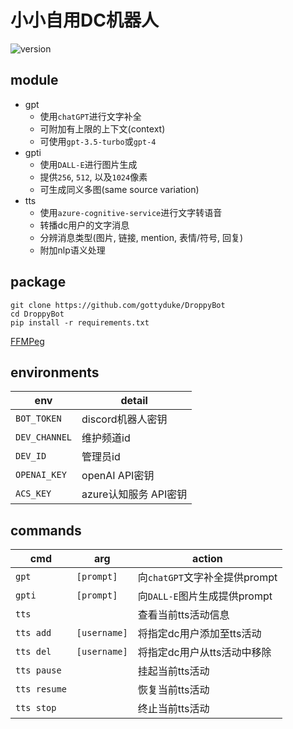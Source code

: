 # 小小自用DC机器人
![version](https://img.shields.io/badge/DroppyBot-0.6.10-R.svg)


## module
+ gpt
  + 使用`chatGPT`进行文字补全
  + 可附加有上限的上下文(context)
  + 可使用`gpt-3.5-turbo`或`gpt-4`
+ gpti
  + 使用`DALL-E`进行图片生成
  + 提供`256`, `512`, 以及`1024`像素
  + 可生成同义多图(same source variation)
+ tts
  + 使用`azure-cognitive-service`进行文字转语音
  + 转播dc用户的文字消息
  + 分辨消息类型(图片, 链接, mention, 表情/符号, 回复)
  + 附加nlp语义处理


## package
```
git clone https://github.com/gottyduke/DroppyBot
cd DroppyBot
pip install -r requirements.txt
```
[FFMPeg](https://ffmpeg.org/)


## environments
|env|detail|
|-|-|
|`BOT_TOKEN`|discord机器人密钥|
|`DEV_CHANNEL`|维护频道id|
|`DEV_ID`|管理员id|
|`OPENAI_KEY`|openAI API密钥|
|`ACS_KEY`|azure认知服务 API密钥|


## commands
|cmd|arg|action|
|-|-|-|
|`gpt`|`[prompt]`|向`chatGPT`文字补全提供prompt|
|`gpti`|`[prompt]`|向`DALL-E`图片生成提供prompt|
|`tts`||查看当前tts活动信息|
|`tts add`|`[username]`|将指定dc用户添加至tts活动|
|`tts del`|`[username]`|将指定dc用户从tts活动中移除|
|`tts pause`||挂起当前tts活动|
|`tts resume`||恢复当前tts活动|
|`tts stop`||终止当前tts活动|

